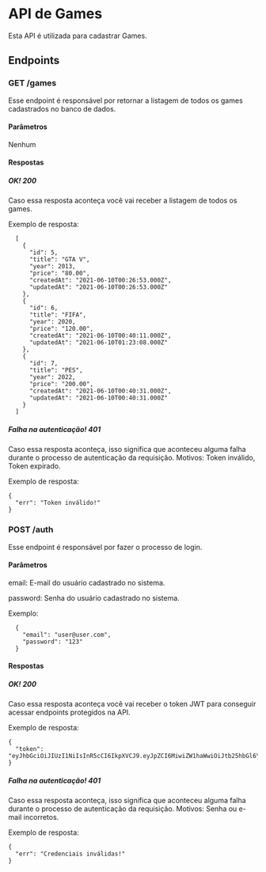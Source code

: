 # API de Games
Esta API é utilizada para cadastrar Games.
## Endpoints
### GET /games
Esse endpoint é responsável por retornar a listagem de todos os games cadastrados no banco de dados.
#### Parâmetros
Nenhum
#### Respostas
##### OK! 200
Caso essa resposta aconteça você vai receber a listagem de todos os games.

Exemplo de resposta:
```
  [
    {
      "id": 5,
      "title": "GTA V",
      "year": 2013,
      "price": "80.00",
      "createdAt": "2021-06-10T00:26:53.000Z",
      "updatedAt": "2021-06-10T00:26:53.000Z"
    },
    {
      "id": 6,
      "title": "FIFA",
      "year": 2020,
      "price": "120.00",
      "createdAt": "2021-06-10T00:40:11.000Z",
      "updatedAt": "2021-06-10T01:23:08.000Z"
    },
    {
      "id": 7,
      "title": "PES",
      "year": 2022,
      "price": "200.00",
      "createdAt": "2021-06-10T00:40:31.000Z",
      "updatedAt": "2021-06-10T00:40:31.000Z"
    }
  ]
```
##### Falha na autenticação! 401
Caso essa resposta aconteça, isso significa que aconteceu alguma falha durante o processo de autenticação da requisição. Motivos: Token inválido, Token expirado.

Exemplo de resposta:
```
{
  "err": "Token inválido!"
}
```

### POST /auth
Esse endpoint é responsável por fazer o processo de login.
#### Parâmetros
email: E-mail do usuário cadastrado no sistema.

password: Senha do usuário cadastrado no sistema.

Exemplo:
```
  {
    "email": "user@user.com",
    "password": "123"
  }
```
#### Respostas
##### OK! 200
Caso essa resposta aconteça você vai receber o token JWT para conseguir acessar endpoints protegidos na API.

Exemplo de resposta:
```
{
  "token": "eyJhbGciOiJIUzI1NiIsInR5cCI6IkpXVCJ9.eyJpZCI6MiwiZW1haWwiOiJtb25hbGl6YWRhbGxhYnJpZGFAZ21haWwuY29tIiwiaWF0IjoxNjIzNzk4MTU1LCJleHAiOjE2MjM4ODQ1NTV9.EdtEorgum_iZcCYlKaeRAqSYhggKzghVCjysRZHXpNE"
}
```
##### Falha na autenticação! 401
Caso essa resposta aconteça, isso significa que aconteceu alguma falha durante o processo de autenticação da requisição. Motivos: Senha ou e-mail incorretos.

Exemplo de resposta:
```
{
  "err": "Credenciais inválidas!"
}
```
